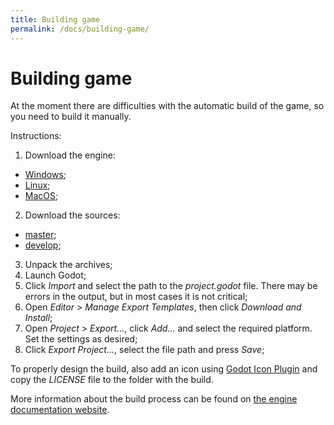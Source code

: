 ```yaml
---
title: Building game
permalink: /docs/building-game/
---
```


# Building game

At the moment there are difficulties with the automatic build of the game, so you need to build it manually.

Instructions:
1. Download the engine:
 - [Windows]();
 - [Linux]();
 - [MacOS]();
2. Download the sources:
 - [master](https://github.com/GREAT-DNG/Futureal/archive/refs/heads/master.zip);
 - [develop](https://github.com/GREAT-DNG/Futureal/archive/refs/heads/develop.zip);
3. Unpack the archives;
4. Launch Godot;
5. Click *Import* and select the path to the *project.godot* file. There may be errors in the output, but in most cases it is not critical;
6. Open *Editor* > *Manage Export Templates*, then click *Download and Install*;
7. Open *Project* > *Export...*, click *Add...* and select the required platform. Set the settings as desired;
8. Click *Export Project...*, select the file path and press *Save*;

To properly design the build, also add an icon using [Godot Icon Plugin](https://github.com/pkowal1982/godoticonplugin) and copy the *LICENSE* file to the folder with the build.

More information about the build process can be found on [the engine documentation website](https://docs.godotengine.org/en/3.5/tutorials/export/index.html).